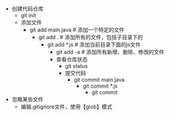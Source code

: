 * 创建代码仓库
     * git init
     * 添加文件
          * git add main.java  # 添加一个特定的文件
               * git add . # 添加所有的文件，包括子目录下的
                    * git add *.js # 添加当前目录下面的js文件
                         * git add -a # 添加所有新增、删除、修改的文件
                         * 查看仓库状态
                              * git status
                              * 提交代码
                                   * git commit main.java
                                        * git commit *.js
                                             * git commit
* 忽略某些文件
     * 编辑.gitignore文件，使用【glob】模式
